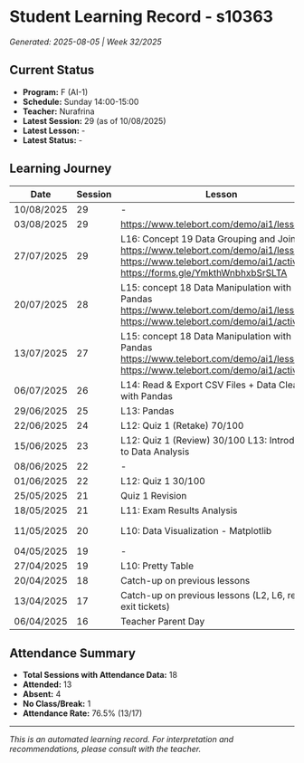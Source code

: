 # Student Learning Record - s10363
*Generated: 2025-08-05 | Week 32/2025*

## Current Status
- **Program:** F (AI-1)
- **Schedule:** Sunday 14:00-15:00
- **Teacher:** Nurafrina
- **Latest Session:** 29 (as of 10/08/2025)
- **Latest Lesson:** -
- **Latest Status:** -

## Learning Journey
| Date | Session | Lesson | Attendance | Progress |
|------|---------|--------|------------|----------|
| 10/08/2025 | 29 | - | - | - |
| 03/08/2025 | 29 | https://www.telebort.com/demo/ai1/lesson/20 | Absent | - |
| 27/07/2025 | 29 | L16: Concept 19 Data Grouping and Joining https://www.telebort.com/demo/ai1/lesson/19 https://www.telebort.com/demo/ai1/activity/19  https://forms.gle/YmkthWnbhxbSrSLTA | Nurafrina | Completed |
| 20/07/2025 | 28 | L15: concept 18 Data Manipulation with Pandas https://www.telebort.com/demo/ai1/lesson/18 https://www.telebort.com/demo/ai1/activity/18 | Nurafrina | Completed |
| 13/07/2025 | 27 | L15: concept 18 Data Manipulation with Pandas https://www.telebort.com/demo/ai1/lesson/18 https://www.telebort.com/demo/ai1/activity/18 | Nurafrina | In Progress |
| 06/07/2025 | 26 | L14: Read & Export CSV Files + Data Cleaning with Pandas | Nurafrina | Completed |
| 29/06/2025 | 25 | L13: Pandas | Nurafrina | Completed |
| 22/06/2025 | 24 | L12: Quiz 1 (Retake) 70/100 | Nurafrina | Completed |
| 15/06/2025 | 23 | L12: Quiz 1 (Review) 30/100  L13: Introduction to Data Analysis | Nurafrina | In Progress |
| 08/06/2025 | 22 | - | Absent | - |
| 01/06/2025 | 22 | L12: Quiz 1 30/100 | Syahin | Completed |
| 25/05/2025 | 21 | Quiz 1 Revision | Absent | - |
| 18/05/2025 | 21 | L11: Exam Results Analysis | Nurafrina | Completed |
| 11/05/2025 | 20 | L10: Data Visualization - Matplotlib | Nurafrina | In Progress |
| 04/05/2025 | 19 | - | Absent | - |
| 27/04/2025 | 19 | L10: Pretty Table | Nurafrina | Completed |
| 20/04/2025 | 18 | Catch-up on previous lessons | Nurafrina | Completed |
| 13/04/2025 | 17 | Catch-up on previous lessons (L2, L6, redo exit tickets) | Nurafrina | Completed |
| 06/04/2025 | 16 | Teacher Parent Day | No Class | - |

## Attendance Summary
- **Total Sessions with Attendance Data:** 18
- **Attended:** 13
- **Absent:** 4
- **No Class/Break:** 1
- **Attendance Rate:** 76.5% (13/17)

---
*This is an automated learning record. For interpretation and recommendations, please consult with the teacher.*